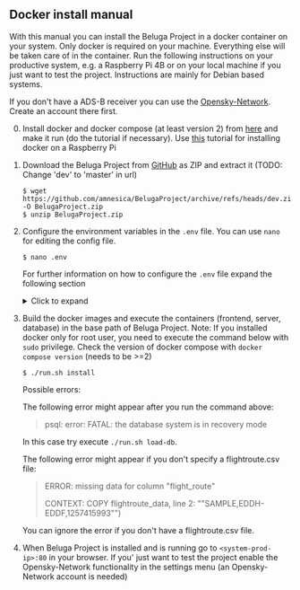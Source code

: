 ## Docker install manual

With this manual you can install the Beluga Project in a docker container on your system. Only docker is required on your machine. Everything else will be taken care of in the container. Run the following instructions on your productive system, e.g. a Raspberry Pi 4B or on your local machine if you just want to test the project. Instructions are mainly for Debian based systems.

If you don't have a ADS-B receiver you can use the [Opensky-Network](https://opensky-network.org/). Create an account there first.

0. Install docker and docker compose (at least version 2) from [here](https://docs.docker.com/desktop/install/ubuntu/) and make it run (do the tutorial if necessary). Use [this](https://docs.docker.com/engine/install/debian/#install-using-the-convenience-script) tutorial for installing docker on a Raspberry Pi 

1. Download the Beluga Project from [GitHub](https://github.com/amnesica/BelugaProject) as ZIP and extract it (TODO: Change 'dev' to 'master' in url)
    ```
    $ wget https://github.com/amnesica/BelugaProject/archive/refs/heads/dev.zip -O BelugaProject.zip
    $ unzip BelugaProject.zip
    ```

2. Configure the environment variables in the `.env` file. You can use `nano` for editing the config file. 
    ```
    $ nano .env
    ```
    For further information on how to configure the `.env` file expand the following section
    <details>
    <summary>Click to expand</summary>

    To be able to run the spring boot application you have to provide some information in the configuration file `.env` which is used when you run the application with docker.

    To configure the file use following instructions to replace the `TODO`s. 

    When configuring multiple feeders the order of the entries in the following instructions are important. The first entries in `ipFeeder`, `typeFeeder`, `nameFeeder` and `colorFeeder` belong to the same feeder as well as the second and so on.
    
    ---
    **Please note**: 
    If you miss to provide some information or forgot to replace some `TODO`s the application start may fail or some features will not work properly.

    When you have multiple entries seperated by a comma **do not use blank spaces** like "entry,␣entry".

    ---

    1. Set your **feeder location**. Replace the values with your antenna position coordinates. Later this will be the shown on the map with an antenna icon.

        ```
        latitudeLocation=54.1234
        longitudeLocation=8.1234
        ```

    2. Enter the **URLs** of your feeders with an json output seperated by comma (If you do not have a local feeder, just leave the value empty)

    - for AirSquitter use the URL `http://XXX.XXX.XXX.XX/aircraftlist.json`
    - for tar1090 use the URL `http://XXX.XXX.XXX.XX/tar1090/data/aircraft.json`
    - for adsbx use the URL `http://XXX.XXX.XXX.XX/adsbx/data/aircraft.json`
    - for fr24feeder (dump1090) use the URL `http://XXX.XXX.XXX.XX/dump1090/data/aircraft.json`
    - for dump1090-fa use the URL `http://XXX.XXX.XXX.XX/dump1090-fa/data/aircraft.json`

        ```
        ipFeeder=URL1,URL2
        ```

    3. Enter the **type** of your feeders. Currently supported: adsbx, airsquitter, dump1090-fa, fr24feeder (If you do not have a local feeder, just leave the value empty)

        ```
        typeFeeder=typeoffeeder1,typeoffeeder2
        ```

    4. Enter the **name** of your feeders seperated by comma. Name should be not too long to fit well in control elements (If you do not have a local feeder, just leave the value empty)

        ```
        nameFeeder=Name1,Name2
        ```

    5. Enter the **color** of your feeders seperated by comma. This color is used later in statistical views (if you do not have a local feeder, set `colorFeeder=red` (valid color is needed here!)

        ```
        colorFeeder=red, blue
        ```

    6. Enter the **amount** of your feeders. This value must match with the amount of feeder configuration entries (If you do not have a local feeder set `amountFeeder=1`)

        ```
        amountFeeder=2
        ```

    7. Production URL for the frontend (`PROD_BASE_URL_WEBAPP`): Enter the URL of your productive systems ip address (for a simple test you can use `localhost`)

    8. Database password (`SPRING_DATASOURCE_PASSWORD`): Set password for the database `belugaDb`

    9. Opensky-Credentials: (**Optional**) Replace `TODO`s with your opensky network credentials. If you do not provide credentials this function will be disabled

    10. Search engine URL to search for aircraft pictures when planespotters.net does not find results (default is startpage): (**Optional**) Replace given URL with a new one. Important: `<PLACEHOLDER>` is required, because it will be replaced with registration or hex
           
    </details>

3. Build the docker images and execute the containers (frontend, server, database) in the base path of Beluga Project. Note: If you installed docker only for root user, you need to execute the command below with `sudo` privilege. Check the version of docker compose with `docker compose version` (needs to be >=2)

    ```
    $ ./run.sh install
    ```

    Possible errors:

    The following error might appear after you run the command above:
    
    > psql: error: FATAL:  the database system is in recovery mode

    
    In this case try execute `./run.sh load-db`.

    The following error might appear if you don't specify a flightroute.csv file:
    
    > ERROR: missing data for column "flight_route"
    >
    > CONTEXT: COPY flightroute_data, line 2: ""SAMPLE,EDDH-EDDF,1257415993"")

    You can ignore the error if you don't have a flightroute.csv file.

4. When Beluga Project is installed and is running go to `<system-prod-ip>:80` in your browser. If you' just want to test the project enable the Opensky-Network functionality in the settings menu (an Opensky-Network account is needed)